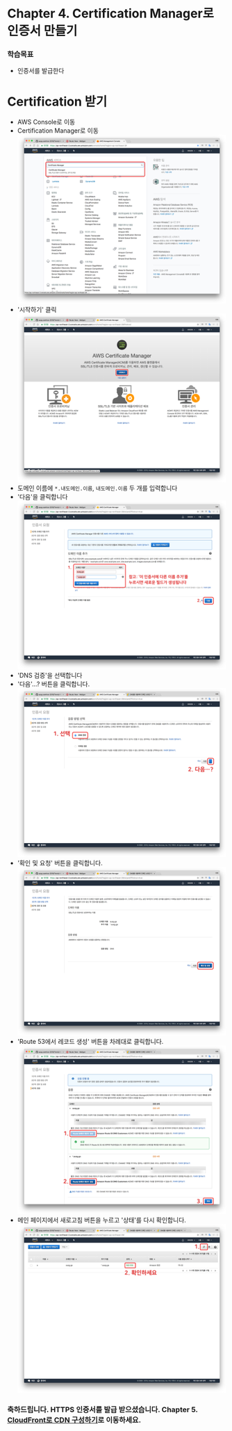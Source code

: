 # Chapter 4. Certification Manager로 인증서 만들기
### 학습목표
- 인증서를 발급한다

# Certification 받기
- AWS Console로 이동
- Certification Manager로 이동
![스크린샷 1](./images/screenshot-2018-02-19-AM-2.37.28.png)
- '시작하기' 클릭
![스크린샷 2](./images/screenshot-2018-02-19-AM-2.37.36.png)
- 도메인 이름에 `*.내도메인.이름`, `내도메인.이름` 두 개를 입력합니다
- '다음'을 클릭합니다
![스크린샷 3](./images/screenshot-2018-02-19-AM-2.37.55.png)
- 'DNS 검증'을 선택합니다
- '다음'...? 버튼을 클릭합니다.
![스크린샷 4](./images/screenshot-2018-02-19-AM-2.38.55.png)
- '확인 및 요청' 버튼을 클릭합니다.
![스크린샷 5](./images/screenshot-2018-02-19-AM-2.39.12.png)
- 'Route 53에서 레코드 생성' 버튼을 차례대로 클릭합니다.
![스크린샷 6](./images/screenshot-2018-02-19-AM-2.39.49.png)
- 메인 페이지에서 새로고침 버튼을 누르고 '상태'를 다시 확인합니다.
![스크린샷 7](./images/screenshot-2018-02-19-AM-2.43.27.png)

### 축하드립니다. HTTPS 인증서를 발급 받으셨습니다. Chapter 5. [CloudFront로 CDN 구성하기](../5_cloudfront/)로 이동하세요.